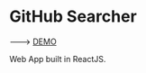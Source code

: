 # GitHub Searcher

---> <a href="https://github-searcher-six.vercel.app/">DEMO</a>

Web App built in ReactJS. 
